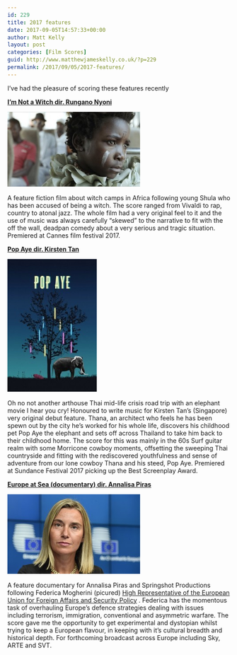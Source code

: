 ```yaml
---
id: 229
title: 2017 features
date: 2017-09-05T14:57:33+00:00
author: Matt Kelly
layout: post
categories: [Film Scores]
guid: http://www.matthewjameskelly.co.uk/?p=229
permalink: /2017/09/05/2017-features/
---
```

I&#8217;ve had the pleasure of scoring these features recently

<span style="text-decoration: underline;"><strong>I&#8217;m Not a Witch dir. Rungano Nyoni</strong></span>

[<img class="alignnone size-medium wp-image-230" src="/mjkwp/wp-content/uploads/2017/09/IANAW-300x169.jpg" alt="IANAW" width="300" height="169" />](/mjkwp/wp-content/uploads/2017/09/IANAW.jpg) 

A feature fiction film about witch camps in Africa following young Shula who has been accused of being a witch. The score ranged from Vivaldi to rap, country to atonal jazz. The whole film had a very original feel to it and the use of music was always carefully &#8220;skewed&#8221; to the narrative to fit with the off the wall, deadpan comedy about a very serious and tragic situation. Premiered at Cannes film festival 2017.

<span style="text-decoration: underline;"><strong>Pop Aye dir. Kirsten Tan</strong></span>

[<img class="alignnone size-medium wp-image-231" src="/mjkwp/wp-content/uploads/2017/09/Pop-Aye-202x300.jpg" alt="Pop Aye" width="202" height="300" />](/mjkwp/wp-content/uploads/2017/09/Pop-Aye.jpg) 

Oh no not another arthouse Thai mid-life crisis road trip with an elephant movie I hear you cry! Honoured to write music for Kirsten Tan&#8217;s (Singapore) very original debut feature. Thana, an architect who feels he has been spewn out by the city he&#8217;s worked for his whole life, discovers his childhood pet Pop Aye the elephant and sets off across Thailand to take him back to their childhood home. The score for this was mainly in the 60s Surf guitar realm with some Morricone cowboy moments, offsetting the sweeping Thai countryside and fitting with the rediscovered youthfulness and sense of adventure from our lone cowboy Thana and his steed, Pop Aye. Premiered at Sundance Festival 2017 picking up the Best Screenplay Award.

<span style="text-decoration: underline;"><strong>Europe at Sea (documentary) dir. Annalisa Piras</strong></span>

[<img class="alignnone size-medium wp-image-232" src="/mjkwp/wp-content/uploads/2017/09/Federica-Mogherini-014-300x180.jpeg" alt="Federica-Mogherini-014" width="300" height="180" />](/mjkwp/wp-content/uploads/2017/09/Federica-Mogherini-014.jpeg) 

A feature documentary for Annalisa Piras and Springshot Productions following Federica Mogherini (picured) [High Representative of the European Union for Foreign Affairs and Security Policy](https://en.wikipedia.org/wiki/High_Representative_of_the_Union_for_Foreign_Affairs_and_Security_Policy "High Representative of the Union for Foreign Affairs and Security Policy") . Federica has the momentous task of overhauling Europe&#8217;s defence strategies dealing with issues including terrorism, immigration, conventional and asymmetric warfare. The score gave me the opportunity to get experimental and dystopian whilst trying to keep a European flavour, in keeping with it&#8217;s cultural breadth and historical depth. For forthcoming broadcast across Europe including Sky, ARTE and SVT.

&nbsp;